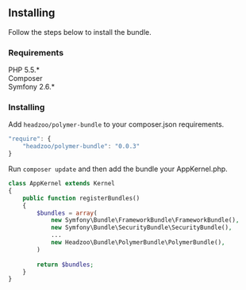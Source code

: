 ## Installing
Follow the steps below to install the bundle.

### Requirements
PHP 5.5.*  
Composer  
Symfony 2.6.*

### Installing
Add `headzoo/polymer-bundle` to your composer.json requirements.

```javascript
"require": {
    "headzoo/polymer-bundle": "0.0.3"
}
```

Run `composer update` and then add the bundle your AppKernel.php.

```php
class AppKernel extends Kernel
{
    public function registerBundles()
    {
        $bundles = array(
            new Symfony\Bundle\FrameworkBundle\FrameworkBundle(),
            new Symfony\Bundle\SecurityBundle\SecurityBundle(),
            ...
            new Headzoo\Bundle\PolymerBundle\PolymerBundle(),
        )
        
        return $bundles;
    }
}
```
